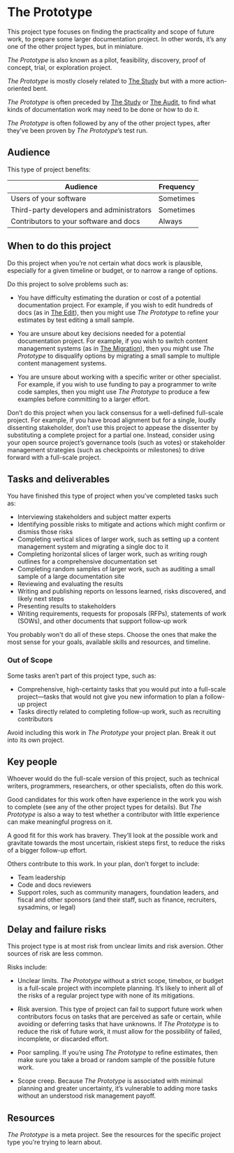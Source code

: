 # The Prototype

This project type focuses on finding the practicality and scope of future work, to prepare some larger documentation project.
In other words, it’s any one of the other project types, but in miniature.

_The Prototype_ is also known as a pilot, feasibility, discovery, proof of concept, trial, or exploration project.

_The Prototype_ is mostly closely related to [The Study](./study.md) but with a more action-oriented bent.

_The Prototype_ is often preceded by [The Study](./study.md) or [The Audit](./audit.md), to find what kinds of documentation work may need to be done or how to do it.

_The Prototype_ is often followed by any of the other project types, after they’ve been proven by _The Prototype_’s test run.

## Audience

This type of project benefits:

<table>
  <thead>
    <tr>
      <th>Audience</th>
      <th>Frequency</th>
    </tr>
  </thead>
  <tbody>
    <tr>
      <td>Users of your software</td>
      <td>Sometimes</td>
    </tr>
    <tr>
      <td>Third-party developers and administrators</td>
      <td>Sometimes</td>
    </tr>
    <tr>
      <td>Contributors to your software and docs</td>
      <td>Always</td>
    </tr>
  </tbody>
</table>

## When to do this project

Do this project when you’re not certain what docs work is plausible, especially for a given timeline or budget, or to narrow a range of options.

Do this project to solve problems such as:

- You have difficulty estimating the duration or cost of a potential documentation project.
  For example, if you wish to edit hundreds of docs (as in [The Edit](./edit.md)), then you might use _The Prototype_ to refine your estimates by test editing a small sample.

- You are unsure about key decisions needed for a potential documentation project.
  For example, if you wish to switch content management systems (as in [The Migration](./migration.md)), then you might use _The Prototype_ to disqualify options by migrating a small sample to multiple content management systems.

- You are unsure about working with a specific writer or other specialist.
  For example, if you wish to use funding to pay a programmer to write code samples, then you might use _The Prototype_ to produce a few examples before committing to a larger effort.

Don’t do this project when you lack consensus for a well-defined full-scale project.
For example, if you have broad alignment but for a single, loudly dissenting stakeholder, don’t use this project to appease the dissenter by substituting a complete project for a partial one.
Instead, consider using your open source project’s governance tools (such as votes) or stakeholder management strategies (such as checkpoints or milestones) to drive forward with a full-scale project.

## Tasks and deliverables

You have finished this type of project when you’ve completed tasks such as:

- Interviewing stakeholders and subject matter experts
- Identifying possible risks to mitigate and actions which might confirm or dismiss those risks
- Completing vertical slices of larger work, such as setting up a content management system and migrating a single doc to it
- Completing horizontal slices of larger work, such as writing rough outlines for a comprehensive documentation set
- Completing random samples of larger work, such as auditing a small sample of a large documentation site
- Reviewing and evaluating the results
- Writing and publishing reports on lessons learned, risks discovered, and likely next steps
- Presenting results to stakeholders
- Writing requirements, requests for proposals (RFPs), statements of work (SOWs), and other documents that support follow-up work

You probably won't do all of these steps.
Choose the ones that make the most sense for your goals, available skills and resources, and timeline.

### Out of Scope

Some tasks aren’t part of this project type, such as:

- Comprehensive, high-certainty tasks that you would put into a full-scale project—tasks that would not give you new information to plan a follow-up project
- Tasks directly related to completing follow-up work, such as recruiting contributors

Avoid including this work in _The Prototype_ your project plan.
Break it out into its own project.

## Key people

Whoever would do the full-scale version of this project, such as technical writers, programmers, researchers, or other specialists, often do this work.

Good candidates for this work often have experience in the work you wish to complete (see any of the other project types for details).
But _The Prototype_ is also a way to test whether a contributor with little experience can make meaningful progress on it.

A good fit for this work has bravery.
They’ll look at the possible work and gravitate towards the most uncertain, riskiest steps first, to reduce the risks of a bigger follow-up effort.

Others contribute to this work. In your plan, don’t forget to include:

- Team leadership
- Code and docs reviewers
- Support roles, such as community managers, foundation leaders, and fiscal and other sponsors (and their staff, such as finance, recruiters, sysadmins, or legal)

## Delay and failure risks

This project type is at most risk from unclear limits and risk aversion.
Other sources of risk are less common.

Risks include:

- Unclear limits.
  _The Prototype_ without a strict scope, timebox, or budget is a full-scale project with incomplete planning.
  It’s likely to inherit all of the risks of a regular project type with none of its mitigations.

- Risk aversion.
  This type of project can fail to support future work when contributors focus on tasks that are perceived as safe or certain, while avoiding or deferring tasks that have unknowns.
  If _The Prototype_ is to reduce the risk of future work, it must allow for the possibility of failed, incomplete, or discarded effort.

- Poor sampling.
  If you’re using _The Prototype_ to refine estimates, then make sure you take a broad or random sample of the possible future work.

- Scope creep.
  Because _The Prototype_ is associated with minimal planning and greater uncertainty, it’s vulnerable to adding more tasks without an understood risk management payoff.

## Resources

_The Prototype_ is a meta project.
See the resources for the specific project type you're trying to learn about.
